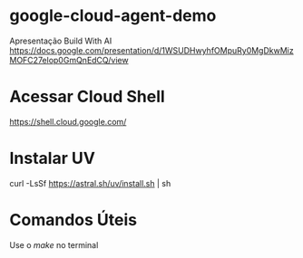 # google-cloud-agent-demo

Apresentação Build With AI
https://docs.google.com/presentation/d/1WSUDHwyhfOMpuRy0MgDkwMizMOFC27elop0GmQnEdCQ/view

# Acessar Cloud Shell
https://shell.cloud.google.com/

# Instalar UV
curl -LsSf https://astral.sh/uv/install.sh | sh

# Comandos Úteis
Use o *make* no terminal